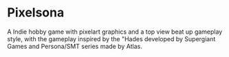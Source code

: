 # Pixelsona

A Indie hobby game with pixelart graphics and a top view beat up gameplay style, with the gameplay inspired by the "Hades developed by Supergiant Games and Persona/SMT series made by Atlas.

